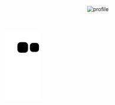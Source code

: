 <div align="center">
 <img src="https://i.postimg.cc/pdg7QhPq/pngegg-1.png" alt="profile"/>
</div>
<br>
 <p align="center">

 </p>
<br>
<img alt="little snake" src="https://github.com/sebastianjnuwu/sebastianjnuwu/blob/output/github-contribution-grid-snake.svg"/>
